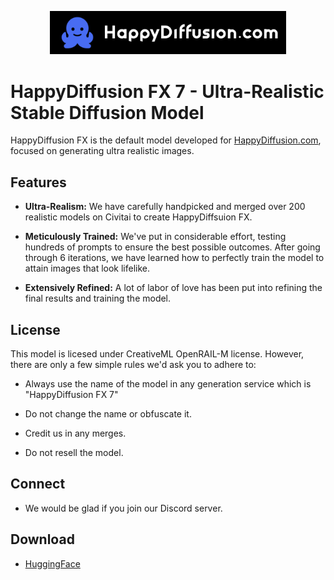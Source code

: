 <p align="center">
  <a href="https://www.happydiffusion.com" target="_blank">
    <img src="https://raw.githubusercontent.com/HappyDiffusion/HappyDiffusionFX/main/Logo.png" alt="HappyDiffusion FX Logo" style="width: 75%;">
  </a>
</p>

# HappyDiffusion FX 7 - Ultra-Realistic Stable Diffusion Model

HappyDiffusion FX is the default model developed for [HappyDiffusion.com](https://www.happydiffusion.com), focused on generating ultra realistic images.

## Features

- **Ultra-Realism:** We have carefully handpicked and merged over 200 realistic models on Civitai to create HappyDiffsuion FX. 

- **Meticulously Trained:** We've put in considerable effort, testing hundreds of prompts to ensure the best possible outcomes. After going through 6 iterations, we have learned how to perfectly train the model to attain images that look lifelike.

- **Extensively Refined:** A lot of labor of love has been put into refining the final results and training the model.


## License
This model is licesed under CreativeML OpenRAIL-M license. However, there are only a few simple rules we'd ask you to adhere to:

- Always use the name of the model in any generation service which is "HappyDiffusion FX 7"

- Do not change the name or obfuscate it.

- Credit us in any merges.

- Do not resell the model.


## Connect
- We would be glad if you join our Discord server.

## Download
- [HuggingFace](https://huggingface.co/HappyDiffusion/HappyDiffusionFX/resolve/main/HappyDiffusion%20FX%207.safetensors)
